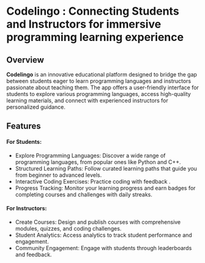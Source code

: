 # Codelingo : Connecting Students and Instructors for immersive programming learning experience
## Overview
**Codelingo** is an innovative educational platform designed to bridge the gap between students eager to learn programming languages and instructors passionate about teaching them. 
The app offers a user-friendly interface for students to explore various programming languages, access high-quality learning materials, 
and connect with experienced instructors for personalized guidance.
## Features

#### For Students:
- Explore Programming Languages: Discover a wide range of programming languages, from popular ones like Python and C++.
- Structured Learning Paths: Follow curated learning paths that guide you from beginner to advanced levels.
- Interactive Coding Exercises: Practice coding with feedback .
- Progress Tracking: Monitor your learning progress and earn badges for completing courses and challenges with daily streaks.
#### For Instructors:
- Create Courses: Design and publish courses with comprehensive modules, quizzes, and coding challenges.
- Student Analytics: Access analytics to track student performance and engagement.
- Community Engagement: Engage with students through leaderboards and feedback.
